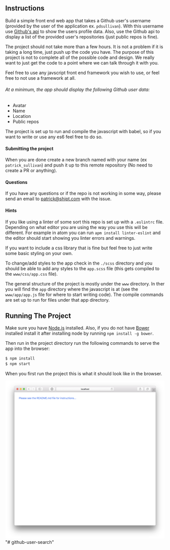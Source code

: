 

## Instructions

Build a simple front end web app that takes a Github user's username (provided by the user of the application ex. `pdsullivan`). With this username use [Github's api](https://developer.github.com/v3/) to show the users profile data. Also, use the Github api to display a list of the provided user's repositories (just public repos is fine).

The project should not take more than a few hours. It is not a problem if it is taking a long time, just push up the code you have. The purpose of this project is not to complete all of the possible code and design. We really want to just get the code to a point where we can talk through it with you.

Feel free to use any javscript front end framework you wish to use, or feel free to not use a framework at all. 

###### At a minimum, the app should display the following Github user data:
  - Avatar
  - Name
  - Location
  - Public repos

The project is set up to run and compile the javascript with babel, so if you want to write or use any es6 feel free to do so.

#### Submitting the project

When you are done create a new branch named with your name (ex `patrick_sullivan`) and push it up to this remote repository (No need to create a PR or anything).

#### Questions

If you have any questions or if the repo is not working in some way, please send an email to patrick@shipt.com with the issue.

#### Hints

If you like using a linter of some sort this repo is set up with a `.eslintrc` file. Depending on what editor you are using the way you use this will be different. For example in atom you can run `apm install linter-eslint` and the editor should start showing you linter errors and warnings.

If you want to include a css library that is fine but feel free to just write some basic styling on your own.

To change/add styles to the app check in the `./scss` directory and you should be able to add any styles to the `app.scss` file (this gets compiled to the `www/css/app.css` file).

The general structure of the project is mostly under the `www` directory. In ther you will find the `app` directory where the javascript is at (see the `www/app/app.js` file for where to start writing code). The compile commands are set up to run for files under that app directory.

## Running The Project

Make sure you have [Node.js](https://nodejs.org/en/) installed. Also, if you do not have [Bower](https://bower.io/) installed install it after installing node by running `npm install -g bower`.

<!-- Install Ionic (just using that to serve the app into the browser):

```bash
$ npm install -g ionic
``` -->

Then run in the project directory run the following commands to serve the app into the browser:

```bash
$ npm install
$ npm start
```

When you first run the project this is what it should look like in the browser.

![](app-start-view.png)
"# github-user-search" 
